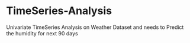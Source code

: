 # TimeSeries-Analysis
Univariate TimeSeries Analysis on Weather Dataset and needs to Predict the humidity for next 90 days
